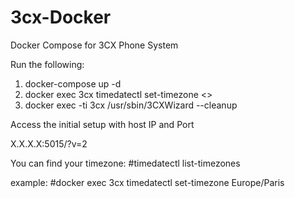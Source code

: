 # 3cx-Docker
Docker Compose for 3CX Phone System

Run the following:

1. docker-compose up -d
2. docker exec 3cx timedatectl set-timezone <<timezone>>
3. docker exec -ti 3cx /usr/sbin/3CXWizard --cleanup


Access the initial setup with host IP and Port

X.X.X.X:5015/?v=2



You can find your timezone:  #timedatectl list-timezones 

example: #docker exec 3cx timedatectl set-timezone Europe/Paris

  
  
